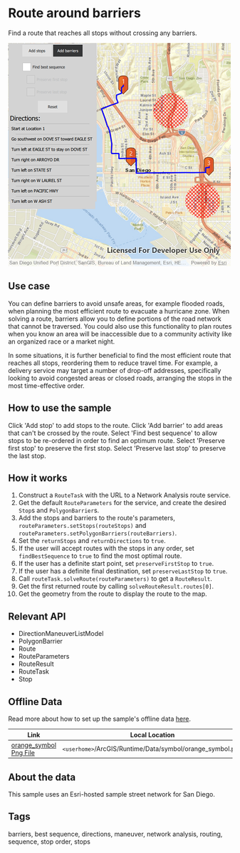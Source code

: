 # Route around barriers

Find a route that reaches all stops without crossing any barriers.

![](screenshot.png)

## Use case

You can define barriers to avoid unsafe areas, for example flooded roads, when planning the most efficient route to evacuate a hurricane zone. When solving a route, barriers allow you to define portions of the road network that cannot be traversed. You could also use this functionality to plan routes when you know an area will be inaccessible due to a community activity like an organized race or a market night.

In some situations, it is further beneficial to find the most efficient route that reaches all stops, reordering them to reduce travel time. For example, a delivery service may target a number of drop-off addresses, specifically looking to avoid congested areas or closed roads, arranging the stops in the most time-effective order.

## How to use the sample

Click 'Add stop' to add stops to the route. Click 'Add barrier' to add areas that can't be crossed by the route. Select 'Find best sequence' to allow stops to be re-ordered in order to find an optimum route. Select 'Preserve first stop' to preserve the first stop. Select 'Preserve last stop' to preserve the last stop.

## How it works

1. Construct a `RouteTask` with the URL to a Network Analysis route service.
2. Get the default `RouteParameters` for the service, and create the desired `Stop`s and `PolygonBarrier`s.
3. Add the stops and barriers to the route's parameters, `routeParameters.setStops(routeStops)` and `routeParameters.setPolygonBarriers(routeBarriers)`.
4. Set the `returnStops` and `returnDirections` to `true`.
5. If the user will accept routes with the stops in any order, set `findBestSequence` to `true` to find the most optimal route.
6. If the user has a definite start point, set `preserveFirstStop` to `true`.
7. If the user has a definite final destination, set `preserveLastStop` to `true`.
8. Call `routeTask.solveRoute(routeParameters)` to get a `RouteResult`.
9. Get the first returned route by calling `solveRouteResult.routes[0]`.
10. Get the geometry from the route to display the route to the map.


## Relevant API

* DirectionManeuverListModel
* PolygonBarrier
* Route
* RouteParameters
* RouteResult
* RouteTask
* Stop

## Offline Data

Read more about how to set up the sample's offline data [here](http://links.esri.com/ArcGISRuntimeQtSamples).

Link | Local Location
---------|-------|
|[orange_symbol Png File](https://www.arcgis.com/home/item.html?id=1c95ea3b6e4843cdbd6ae354efb97f0c)| `<userhome>`/ArcGIS/Runtime/Data/symbol/orange_symbol.png |

## About the data

This sample uses an Esri-hosted sample street network for San Diego.

## Tags

barriers, best sequence, directions, maneuver, network analysis, routing, sequence, stop order, stops
